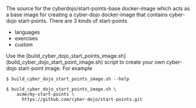 
The source for the cyberdojo/start-points-base docker-image
which acts as a base image for creating a cyber-dojo docker-image
that contains cyber-dojo start-points.
There are 3 kinds of start-points
- languages
- exercises
- custom

Use the
[build_cyber_dojo_start_points_image.sh]
(build_cyber_dojo_start_point_image.sh)
script to create your own cyber-dojo start-point image. For example
```
$ build_cyber_dojo_start_points_image.sh --help

$ build_cyber_dojo_start_points_image.sh \
    acme/my-start-points \
      https://github.com/cyber-dojo/start-points.git
```
